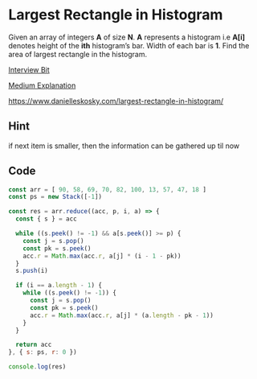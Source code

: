 # Largest Rectangle in Histogram

Given an array of integers **A** of size **N**. **A** represents a histogram i.e **A[i]** denotes height of 
 the **ith** histogram’s bar. Width of each bar is **1**. Find the area of largest rectangle in the histogram.

[Interview Bit](https://www.interviewbit.com/problems/largest-rectangle-in-histogram/)

[Medium Explanation](https://medium.com/@dimko1/largest-rectangle-in-histogram-bbd7c1e1158)

https://www.danielleskosky.com/largest-rectangle-in-histogram/

## Hint

if next item is smaller, then the information can be gathered up til now

## Code

```javascript
const arr = [ 90, 58, 69, 70, 82, 100, 13, 57, 47, 18 ]
const ps = new Stack([-1])

const res = arr.reduce((acc, p, i, a) => {
  const { s } = acc

  while ((s.peek() != -1) && a[s.peek()] >= p) {
    const j = s.pop()
    const pk = s.peek()
    acc.r = Math.max(acc.r, a[j] * (i - 1 - pk))
  }
  s.push(i)

  if (i == a.length - 1) {
    while ((s.peek() != -1)) {
      const j = s.pop()
      const pk = s.peek()
      acc.r = Math.max(acc.r, a[j] * (a.length - pk - 1))
    }
  }

  return acc
}, { s: ps, r: 0 })

console.log(res)
```

